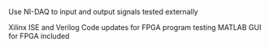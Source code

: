 Use NI-DAQ to input and output signals tested externally

Xilinx ISE and Verilog Code updates for FPGA program testing
MATLAB GUI for FPGA included
